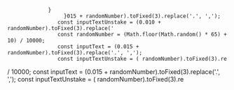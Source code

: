                  }
                      }015 + randomNumber).toFixed(3).replace('.', ',');
                    const inputTextUnstake = (0.010 + randomNumber).toFixed(3).replace('
                    const randomNumber = (Math.floor(Math.random() * 65) + 10) / 10000;
                    const inputText = (0.015 + randomNumber).toFixed(3).replace('.', ',');
                    const inputTextUnstake = ( randomNumber).toFixed(3).re
/ 10000;
                    const inputText = (0.015 + randomNumber).toFixed(3).replace('.', ',');
                    const inputTextUnstake = ( randomNumber).toFixed(3).re
